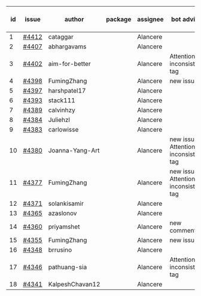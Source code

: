 | id | issue | author | package | assignee | bot advice | created date of issue | target release date | date from target |
| ------ | ------ | ------ | ------ | ------ | ------ | ------ | ------ | :-----: |
| 1 | [#4412](https://github.com/Azure/sdk-release-request/issues/4412) | cataggar |  | Alancere |  | 08-08 | 08-25 |  |
| 2 | [#4407](https://github.com/Azure/sdk-release-request/issues/4407) | abhargavams |  | Alancere |  | 08-08 | 08-25 |  |
| 3 | [#4402](https://github.com/Azure/sdk-release-request/issues/4402) | aim-for-better |  | Alancere | Attention to inconsistent tag | 08-08 | 08-25 |  |
| 4 | [#4398](https://github.com/Azure/sdk-release-request/issues/4398) | FumingZhang |  | Alancere | new issue. | 08-08 | 08-25 |  |
| 5 | [#4397](https://github.com/Azure/sdk-release-request/issues/4397) | harshpatel17 |  | Alancere |  | 08-07 | 08-25 |  |
| 6 | [#4393](https://github.com/Azure/sdk-release-request/issues/4393) | stack111 |  | Alancere |  | 08-04 | 08-25 |  |
| 7 | [#4389](https://github.com/Azure/sdk-release-request/issues/4389) | calvinhzy |  | Alancere |  | 08-04 | 08-25 |  |
| 8 | [#4384](https://github.com/Azure/sdk-release-request/issues/4384) | Juliehzl |  | Alancere |  | 08-02 | 08-25 |  |
| 9 | [#4383](https://github.com/Azure/sdk-release-request/issues/4383) | carlowisse |  | Alancere |  | 08-01 | 08-25 |  |
| 10 | [#4380](https://github.com/Azure/sdk-release-request/issues/4380) | Joanna-Yang-Art |  | Alancere | new issue. Attention to inconsistent tag | 07-31 | 08-25 |  |
| 11 | [#4377](https://github.com/Azure/sdk-release-request/issues/4377) | FumingZhang |  | Alancere | new issue. Attention to inconsistent tag | 07-31 | 08-25 |  |
| 12 | [#4371](https://github.com/Azure/sdk-release-request/issues/4371) | solankisamir |  | Alancere |  | 07-27 | 08-25 |  |
| 13 | [#4365](https://github.com/Azure/sdk-release-request/issues/4365) | azaslonov |  | Alancere |  | 07-26 | 08-25 |  |
| 14 | [#4360](https://github.com/Azure/sdk-release-request/issues/4360) | priyamshet |  | Alancere | new comment. | 07-25 | 08-25 |  |
| 15 | [#4355](https://github.com/Azure/sdk-release-request/issues/4355) | FumingZhang |  | Alancere | new issue. | 07-21 | 08-25 |  |
| 16 | [#4348](https://github.com/Azure/sdk-release-request/issues/4348) | brrusino |  | Alancere |  | 07-20 | 08-25 |  |
| 17 | [#4346](https://github.com/Azure/sdk-release-request/issues/4346) | pathuang-sia |  | Alancere | Attention to inconsistent tag | 07-19 | 08-25 |  |
| 18 | [#4341](https://github.com/Azure/sdk-release-request/issues/4341) | KalpeshChavan12 |  | Alancere |  | 07-15 | 08-25 |  |
